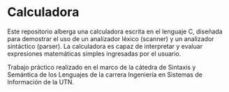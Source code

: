 # Calculadora

Este repositorio alberga una calculadora escrita en el lenguaje C, diseñada para demostrar el uso de un analizador léxico (scanner) y un analizador sintáctico (parser). La calculadora es capaz de interpretar y evaluar expresiones matemáticas simples ingresadas por el usuario.

Trabajo práctico realizado en el marco de la cátedra de Sintaxis y Semántica de los Lenguajes de la carrera Ingeniería en Sistemas de Información de la UTN.




